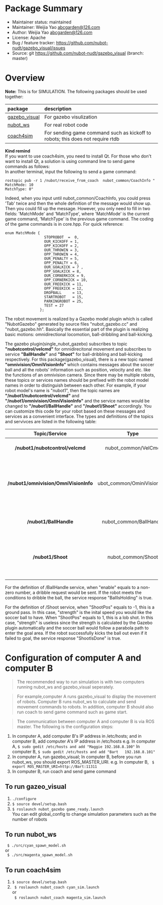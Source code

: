 # Package Summary   

- Maintainer status: maintained
- Maintainer: Weijia Yao <abcgarden@126.com>
- Author: Weijia Yao <abcgarden@126.com>
- License: Apache
- Bug / feature tracker: https://github.com/nubot-nudt/gazebo_visual/issues
- Source: git https://github.com/nubot-nudt/gazebo_visual (branch: master)


# Overview   

**Note:** This is for SIMULATION. The following packages should be used together:   

package|description|
:------|:----------|
[gazebo_visual](https://github.com/nubot-nudt/gazebo_visual) | For gazebo visulization |
[nubot_ws](https://github.com/nubot-nudt/nubot_ws)  | For real robot code |
[coach4sim](https://github.com/nubot-nudt/coach4sim)	| For sending game command such as kickoff to robots; this does not require rtdb |   

**Kind remind**   
If you want to use coach4sim, you need to install Qt. For those who don't want to install Qt, a solution is using command line to send game commands as follows:    
In another terminal, input the following to send a game command:   
```    
rostopic pub -r 1 /nubot/receive_from_coach  nubot_common/CoachInfo "
MatchMode: 10
MatchType: 0" 
```   
  Indeed, when you input until nubot_common/CoachInfo, you could press 'Tab' twice and then the whole definition of the message would show up. Then you could fill up the message. However, you only need to fill in two fields: 'MatchMode' and 'MatchType', where 'MatchMode' is the current game command, 'MatchType' is the previous game command. The coding of the game commands is in core.hpp. For quick reference:   
```   
enum MatchMode {
                  STOPROBOT  =  0,
                  OUR_KICKOFF = 1,
                  OPP_KICKOFF = 2,
                  OUR_THROWIN = 3,
                  OPP_THROWIN = 4,
                  OUR_PENALTY = 5,
                  OPP_PENALTY = 6,
                  OUR_GOALKICK = 7 ,
                  OPP_GOALKICK = 8,
                  OUR_CORNERKICK = 9,
                  OPP_CORNERKICK = 10,
                  OUR_FREEKICK = 11,
                  OPP_FREEKICK = 12,
                  DROPBALL     = 13,
                  STARTROBOT   = 15,
                  PARKINGROBOT = 25,
                  TEST = 27
                };
```   
   
      
        
The robot movement is realized by a Gazebo model plugin which is called "NubotGazebo" generated by source files "nubot_gazebo.cc" and "nubot_gazebo.hh". Basically the essential part of the plugin is realizing basic motions: omnidirectional locomotion, ball-dribbling and ball-kicking.    
   
The gazebo plugin(single_nubot_gazebo) subscribes to topic **"nubotcontrol/velcmd"** for omnidirecitonal movement and subscribes to service **"BallHandle"** and **"Shoot"** for ball-dribbling and ball-kicking respectively. For this package(gazebo_visual), there is a new topic named **"omnivision/OmniVisionInfo"** which contains messages about the soccer ball and all the robots' information such as position, velocity and etc. like the functions of an omnivision camera. Since there may be multiple robots, these topics or services names should be prefixed with the robot model names in order to distinguish between each other. For example, if your robot model's name is "nubot1", then the topic names are **"/nubot1/nubotcontrol/velcmd"** and **"/nubot1/omnivision/OmniVisionInfo"** and the service names would be changed to **"/nubot1/BallHandle"** and **"/nubot1/Shoot"** accordingly. You can customize this code for your robot based on these messages and services as a convenient interface. The types and definitions of the topics and servivces are listed in the following table:    


Topic/Service	|	Type	|	Definition |
:-------------: |:-------:|:------------|
**/nubot1/nubotcontrol/velcmd**	|	nubot_common/VelCmd 	|	float32 Vx <br> float32 Vy <br>  float32 w   |
**/nubot1/omnivision/OmniVisionInfo** | ubot_common/OminiVisionInfo | Header header <br> [BallInfo](https://github.com/nubot-nudt/gazebo_visual/blob/master/src/nubot_common/msgs/BallInfo.msg) ballinfo <br> [ObstaclesInfo](https://github.com/nubot-nudt/gazebo_visual/blob/master/src/nubot_common/msgs/ObstaclesInfo.msg) obstacleinfo <br> [RobotInfo](https://github.com/nubot-nudt/gazebo_visual/blob/master/src/nubot_common/msgs/RobotInfo.msg)[]  robotinfo |
**/nubot1/BallHandle**   |  nubot_common/BallHandle       |  int64 enable <br> --- <br>  int64 BallIsHolding |
**/nubot1/Shoot**        |  nubot_common/Shoot            | int64 strength <br> int64 ShootPos <br>  --- <br> int64 ShootIsDone |   
   
      
For the definition of /BallHandle service, when "enable" equals to a non-zero number, a dribble request would be sent. If the robot meets the conditions to dribble the ball, the service response "BallIsHolding" is true.    
   
For the definition of /Shoot service, when "ShootPos" equals to -1, this is a ground pass. In this case, "strength" is the inital speed you would like the soccer ball to have. When "ShootPos" equals to 1, this is a lob shot. In this case, "strength" is useless since the strength is calculated by the Gazebo plugin automatically and the soccer ball would follow a parabola path to enter the goal area. If the robot successfully kicks the ball out even if it failed to goal, the service response "ShootIsDone" is true.   

# Configuration of computer A and computer B

>   The recommended way to run simulation is with two computers running nubot_ws and gazebo_visual seperately.

> For example,computer A runs gazebo_visual to display the movement of robots. Computer B runs nubot_ws to calculate and send  movement commands to robots. In addition, computer B should also run coach to send game command such as game start. 

>   The communication between computer A and computer B is via ROS master. The following is the configuration steps:
    
1. In computer A, add computer B's IP address in /etc/hosts; and in computer B, add computer A's IP address in /etc/hosts
e.g. In computer A, `$ sudo gedit /etc/hosts and add "Maggie 192.168.8.100"`
     In computer B, `$ sudo gedit /etc/hosts and add "Bart   192.168.8.101"`
2. In computer A, run gazebo_visual; In computer B, before you run nubot_ws, you should export ROS_MASTER_URI.
e.g. In computer B, ` $ export ROS_MASTER_URI=http://Bart:11311`
3. In computer B, run coach and send game command

## To run gazeo_visual
1. `./configure `   
2. `$ source devel/setup.bash`   
2. `$ roslaunch nubot_gazebo game_ready.launch`   	
You can edit global_config to change simulation parameters such as the number of robots   

## To run nubot_ws   
` $ ./src/cyan_spawn_model.sh`      
or   
` $ ./src/magenta_spawn_model.sh`    

## To run coach4sim
1. `$ source devel/setup.bash`   
2. ` $ roslaunch nubot_coach cyan_sim.launch`   
or    
` $ roslaunch nubot_coach magenta_sim.launch`   



